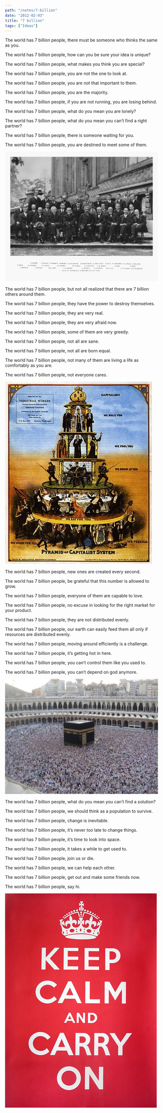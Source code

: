 ```yaml
---
path: "/notes/7-billion"
date: "2012-02-03"
title: "7 billion"
tags: ["Ideas"]
---
```


The world has 7 billion people, there must be someone who thinks the same as you.

The world has 7 billion people, how can you be sure your idea is unique?

The world has 7 billion people, what makes you think you are special?

The world has 7 billion people, you are not the one to look at.

The world has 7 billion people, you are not that important to them.

The world has 7 billion people, you are the majority.

The world has 7 billion people, if you are not running, you are losing behind.

The world has 7 billion people, what do you mean you are lonely?

The world has 7 billion people, what do you mean you can’t find a right partner?

The world has 7 billion people, there is someone waiting for you.

The world has 7 billion people, you are destined to meet some of them.

![1927 Solvay Conference](./1927-Solvay-Conference.jpg)

The world has 7 billion people, but not all realized that there are 7 billion others around them.

The world has 7 billion people, they have the power to destroy themselves.

The world has 7 billion people, they are very real.

The world has 7 billion people, they are very afraid now.

The world has 7 billion people, some of them are very greedy.

The world has 7 billion people, not all are sane.

The world has 7 billion people, not all are born equal.

The world has 7 billion people, not many of them are living a life as comfortably as you are.

The world has 7 billion people, not everyone cares.

![Pyramid of Capitalist System](./Anti-capitalism_color.jpg)

The world has 7 billion people, new ones are created every second.

The world has 7 billion people, be grateful that this number is allowed to grow.

The world has 7 billion people, everyone of them are capable to love.

The world has 7 billion people, no excuse in looking for the right market for your product.

The world has 7 billion people, they are not distributed evenly.

The world has 7 billion people, our earth can easily feed them all only if resources are distributed evenly.

The world has 7 billion people, moving around efficiently is a challenge.

The world has 7 billion people, it’s getting hot in here.

The world has 7 billion people, you can’t control them like you used to.

The world has 7 billion people, you can’t depend on god anymore.

![Mecca](./mecca.jpg)

The world has 7 billion people, what do you mean you can’t find a solution?

The world has 7 billion people, we should think as a population to survive.

The world has 7 billion people, change is inevitable.

The world has 7 billion people, it’s never too late to change things.

The world has 7 billion people, it’s time to look into space.

The world has 7 billion people, it takes a while to get used to.

The world has 7 billion people, join us or die.

The world has 7 billion people, we can help each other.

The world has 7 billion people, get out and make some friends now.

The world has 7 billion people, say hi.

![Keep Calm & Carry On](./keep-calm-and-carry-on.jpg)